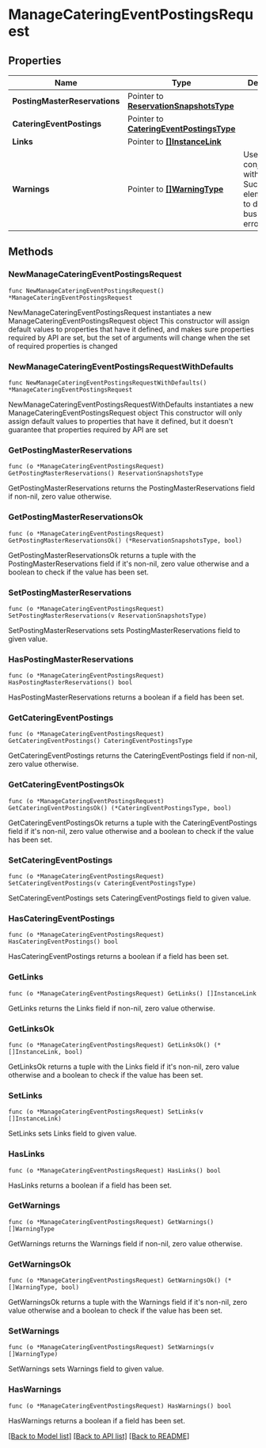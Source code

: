 # ManageCateringEventPostingsRequest

## Properties

Name | Type | Description | Notes
------------ | ------------- | ------------- | -------------
**PostingMasterReservations** | Pointer to [**ReservationSnapshotsType**](ReservationSnapshotsType.md) |  | [optional] 
**CateringEventPostings** | Pointer to [**CateringEventPostingsType**](CateringEventPostingsType.md) |  | [optional] 
**Links** | Pointer to [**[]InstanceLink**](InstanceLink.md) |  | [optional] 
**Warnings** | Pointer to [**[]WarningType**](WarningType.md) | Used in conjunction with the Success elementSpace to define a business error. | [optional] 

## Methods

### NewManageCateringEventPostingsRequest

`func NewManageCateringEventPostingsRequest() *ManageCateringEventPostingsRequest`

NewManageCateringEventPostingsRequest instantiates a new ManageCateringEventPostingsRequest object
This constructor will assign default values to properties that have it defined,
and makes sure properties required by API are set, but the set of arguments
will change when the set of required properties is changed

### NewManageCateringEventPostingsRequestWithDefaults

`func NewManageCateringEventPostingsRequestWithDefaults() *ManageCateringEventPostingsRequest`

NewManageCateringEventPostingsRequestWithDefaults instantiates a new ManageCateringEventPostingsRequest object
This constructor will only assign default values to properties that have it defined,
but it doesn't guarantee that properties required by API are set

### GetPostingMasterReservations

`func (o *ManageCateringEventPostingsRequest) GetPostingMasterReservations() ReservationSnapshotsType`

GetPostingMasterReservations returns the PostingMasterReservations field if non-nil, zero value otherwise.

### GetPostingMasterReservationsOk

`func (o *ManageCateringEventPostingsRequest) GetPostingMasterReservationsOk() (*ReservationSnapshotsType, bool)`

GetPostingMasterReservationsOk returns a tuple with the PostingMasterReservations field if it's non-nil, zero value otherwise
and a boolean to check if the value has been set.

### SetPostingMasterReservations

`func (o *ManageCateringEventPostingsRequest) SetPostingMasterReservations(v ReservationSnapshotsType)`

SetPostingMasterReservations sets PostingMasterReservations field to given value.

### HasPostingMasterReservations

`func (o *ManageCateringEventPostingsRequest) HasPostingMasterReservations() bool`

HasPostingMasterReservations returns a boolean if a field has been set.

### GetCateringEventPostings

`func (o *ManageCateringEventPostingsRequest) GetCateringEventPostings() CateringEventPostingsType`

GetCateringEventPostings returns the CateringEventPostings field if non-nil, zero value otherwise.

### GetCateringEventPostingsOk

`func (o *ManageCateringEventPostingsRequest) GetCateringEventPostingsOk() (*CateringEventPostingsType, bool)`

GetCateringEventPostingsOk returns a tuple with the CateringEventPostings field if it's non-nil, zero value otherwise
and a boolean to check if the value has been set.

### SetCateringEventPostings

`func (o *ManageCateringEventPostingsRequest) SetCateringEventPostings(v CateringEventPostingsType)`

SetCateringEventPostings sets CateringEventPostings field to given value.

### HasCateringEventPostings

`func (o *ManageCateringEventPostingsRequest) HasCateringEventPostings() bool`

HasCateringEventPostings returns a boolean if a field has been set.

### GetLinks

`func (o *ManageCateringEventPostingsRequest) GetLinks() []InstanceLink`

GetLinks returns the Links field if non-nil, zero value otherwise.

### GetLinksOk

`func (o *ManageCateringEventPostingsRequest) GetLinksOk() (*[]InstanceLink, bool)`

GetLinksOk returns a tuple with the Links field if it's non-nil, zero value otherwise
and a boolean to check if the value has been set.

### SetLinks

`func (o *ManageCateringEventPostingsRequest) SetLinks(v []InstanceLink)`

SetLinks sets Links field to given value.

### HasLinks

`func (o *ManageCateringEventPostingsRequest) HasLinks() bool`

HasLinks returns a boolean if a field has been set.

### GetWarnings

`func (o *ManageCateringEventPostingsRequest) GetWarnings() []WarningType`

GetWarnings returns the Warnings field if non-nil, zero value otherwise.

### GetWarningsOk

`func (o *ManageCateringEventPostingsRequest) GetWarningsOk() (*[]WarningType, bool)`

GetWarningsOk returns a tuple with the Warnings field if it's non-nil, zero value otherwise
and a boolean to check if the value has been set.

### SetWarnings

`func (o *ManageCateringEventPostingsRequest) SetWarnings(v []WarningType)`

SetWarnings sets Warnings field to given value.

### HasWarnings

`func (o *ManageCateringEventPostingsRequest) HasWarnings() bool`

HasWarnings returns a boolean if a field has been set.


[[Back to Model list]](../README.md#documentation-for-models) [[Back to API list]](../README.md#documentation-for-api-endpoints) [[Back to README]](../README.md)


